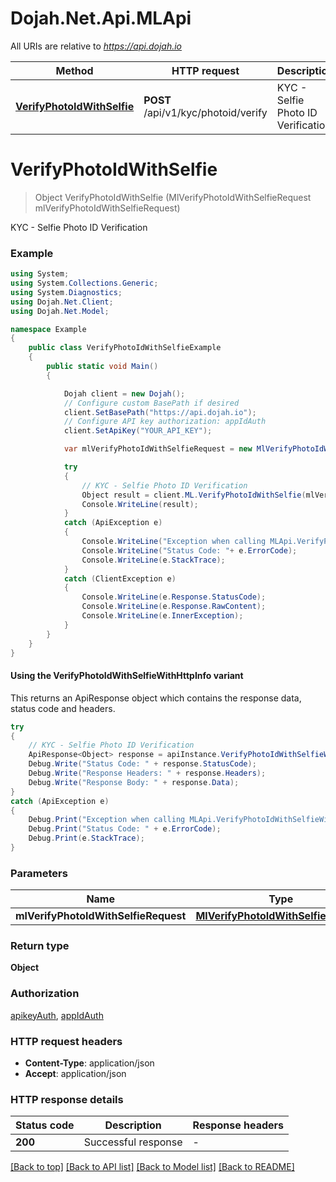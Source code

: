 # Dojah.Net.Api.MLApi

All URIs are relative to *https://api.dojah.io*

| Method | HTTP request | Description |
|--------|--------------|-------------|
| [**VerifyPhotoIdWithSelfie**](MLApi.md#verifyphotoidwithselfie) | **POST** /api/v1/kyc/photoid/verify | KYC - Selfie Photo ID Verification |

<a name="verifyphotoidwithselfie"></a>
# **VerifyPhotoIdWithSelfie**
> Object VerifyPhotoIdWithSelfie (MlVerifyPhotoIdWithSelfieRequest mlVerifyPhotoIdWithSelfieRequest)

KYC - Selfie Photo ID Verification

### Example
```csharp
using System;
using System.Collections.Generic;
using System.Diagnostics;
using Dojah.Net.Client;
using Dojah.Net.Model;

namespace Example
{
    public class VerifyPhotoIdWithSelfieExample
    {
        public static void Main()
        {

            Dojah client = new Dojah();
            // Configure custom BasePath if desired
            client.SetBasePath("https://api.dojah.io");
            // Configure API key authorization: appIdAuth
            client.SetApiKey("YOUR_API_KEY");

            var mlVerifyPhotoIdWithSelfieRequest = new MlVerifyPhotoIdWithSelfieRequest(); // MlVerifyPhotoIdWithSelfieRequest | 

            try
            {
                // KYC - Selfie Photo ID Verification
                Object result = client.ML.VerifyPhotoIdWithSelfie(mlVerifyPhotoIdWithSelfieRequest);
                Console.WriteLine(result);
            }
            catch (ApiException e)
            {
                Console.WriteLine("Exception when calling MLApi.VerifyPhotoIdWithSelfie: " + e.Message);
                Console.WriteLine("Status Code: "+ e.ErrorCode);
                Console.WriteLine(e.StackTrace);
            }
            catch (ClientException e)
            {
                Console.WriteLine(e.Response.StatusCode);
                Console.WriteLine(e.Response.RawContent);
                Console.WriteLine(e.InnerException);
            }
        }
    }
}
```

#### Using the VerifyPhotoIdWithSelfieWithHttpInfo variant
This returns an ApiResponse object which contains the response data, status code and headers.

```csharp
try
{
    // KYC - Selfie Photo ID Verification
    ApiResponse<Object> response = apiInstance.VerifyPhotoIdWithSelfieWithHttpInfo(mlVerifyPhotoIdWithSelfieRequest);
    Debug.Write("Status Code: " + response.StatusCode);
    Debug.Write("Response Headers: " + response.Headers);
    Debug.Write("Response Body: " + response.Data);
}
catch (ApiException e)
{
    Debug.Print("Exception when calling MLApi.VerifyPhotoIdWithSelfieWithHttpInfo: " + e.Message);
    Debug.Print("Status Code: " + e.ErrorCode);
    Debug.Print(e.StackTrace);
}
```

### Parameters

| Name | Type | Description | Notes |
|------|------|-------------|-------|
| **mlVerifyPhotoIdWithSelfieRequest** | [**MlVerifyPhotoIdWithSelfieRequest**](MlVerifyPhotoIdWithSelfieRequest.md) |  |  |

### Return type

**Object**

### Authorization

[apikeyAuth](../README.md#apikeyAuth), [appIdAuth](../README.md#appIdAuth)

### HTTP request headers

 - **Content-Type**: application/json
 - **Accept**: application/json


### HTTP response details
| Status code | Description | Response headers |
|-------------|-------------|------------------|
| **200** | Successful response |  -  |

[[Back to top]](#) [[Back to API list]](../README.md#documentation-for-api-endpoints) [[Back to Model list]](../README.md#documentation-for-models) [[Back to README]](../README.md)

